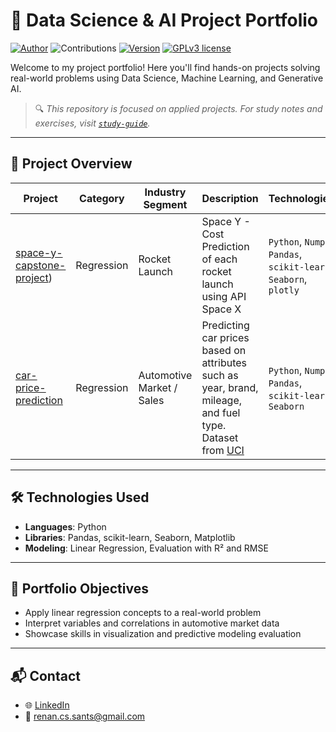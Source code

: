 # 🧠 Data Science & AI Project Portfolio
[![Author](https://img.shields.io/badge/Author-Renan%20Cardoso-red.svg)](https://www.linkedin.com/in/renan-cardoso-8323b151) 
![Contributions](https://img.shields.io/badge/Contributions-Welcome-brightgreen.svg?style=flat)
[![Version](https://img.shields.io/badge/python-3.7+-blue.svg)](https://www.python.org/downloads/release/python-365/) 
[![GPLv3 license](https://img.shields.io/badge/License-GPLv3-blue.svg)](http://perso.crans.org/besson/LICENSE.html) 


Welcome to my project portfolio! Here you'll find hands-on projects solving real-world problems using Data Science, Machine Learning, and Generative AI.

> 🔍 *This repository is focused on applied projects. For study notes and exercises, visit [`study-guide`](https://github.com/reynancs/study-guide).*

---

## 📂 Project Overview

| Project | Category | Industry Segment | Description | Technologies |
|---------|----------|------------------|-------------|--------------|
| [space-y-capstone-project](https://github.com/reynancs/spacey-launch-cost-prediction)) | Regression | Rocket Launch | Space Y - Cost Prediction of each rocket launch using API Space X | `Python`, `Numpy` `Pandas`, `scikit-learn`, `Seaborn`, `plotly` |
| [car-price-prediction](https://github.com/reynancs/car_price_prediction) | Regression | Automotive Market / Sales | Predicting car prices based on attributes such as year, brand, mileage, and fuel type. Dataset from [UCI](https://archive.ics.uci.edu/dataset/10/automobile) | `Python`, `Numpy` `Pandas`, `scikit-learn`, `Seaborn` |


---

## 🛠️ Technologies Used

- **Languages**: Python  
- **Libraries**: Pandas, scikit-learn, Seaborn, Matplotlib  
- **Modeling**: Linear Regression, Evaluation with R² and RMSE  

---

## 📌 Portfolio Objectives

- Apply linear regression concepts to a real-world problem  
- Interpret variables and correlations in automotive market data  
- Showcase skills in visualization and predictive modeling evaluation  

---

## 📬 Contact

- 🌐 [LinkedIn](https://www.linkedin.com/in/renan-cardoso-8323b151/)
- 📧 renan.cs.sants@gmail.com
